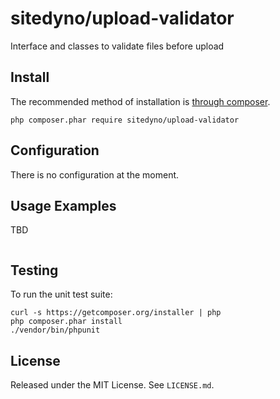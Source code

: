 # sitedyno/upload-validator

Interface and classes to validate files before upload

## Install

The recommended method of installation is [through composer](https://getcomposer.org).

`php composer.phar require sitedyno/upload-validator`

## Configuration

There is no configuration at the moment.

## Usage Examples

TBD

```php
```

## Testing

To run the unit test suite:

```
curl -s https://getcomposer.org/installer | php
php composer.phar install
./vendor/bin/phpunit
```
## License

Released under the MIT License. See `LICENSE.md`.
